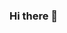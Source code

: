 ### Hi there 👋

<!--
**ryanlyh25/ryanlyh25** is a ✨ _special_ ✨ repository because its `README.md` (this file) appears on your GitHub profile.

Here are some ideas to get you started:

- 🔭 I’m currently working on noting
- 🌱 I’m currently learning computer science
- 👯 I’m looking to collaborate on nothing
- 🤔 I’m looking for help with nothing
- 💬 Ask me about sports
- 📫 How to reach me: don't reach
- 😄 Pronouns: ...
- ⚡ Fun fact: ...
-->
